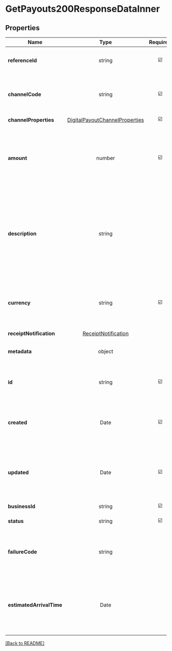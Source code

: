 # GetPayouts200ResponseDataInner



## Properties

| Name | Type | Required | Description | Examples |
|------------|:-------------:|:-------------:|-------------|:-------------:|
| **referenceId** | string | ☑️ | A client defined payout identifier | | |
**channelCode** | string | ☑️ | Channel code of selected destination bank or e-wallet | | |
**channelProperties** | [DigitalPayoutChannelProperties](DigitalPayoutChannelProperties.md) | ☑️ |  | | |
**amount** | number | ☑️ | Amount to be sent to the destination account and should be a multiple of the minimum increment for the selected channel | | |
**description** | string |  | Description to send with the payout, the recipient may see this e.g., in their bank statement (if supported) or in email receipts we send on your behalf | | |
**currency** | string | ☑️ | Currency of the destination channel using ISO-4217 currency code | | |
**receiptNotification** | [ReceiptNotification](ReceiptNotification.md) |  |  | | |
**metadata** | object |  | Object of additional information you may use | | |
**id** | string | ☑️ | Xendit-generated unique identifier for each payout | | |
**created** | Date | ☑️ | The time payout was created on Xendit\&#39;s system, in ISO 8601 format | | |
**updated** | Date | ☑️ | The time payout was last updated on Xendit\&#39;s system, in ISO 8601 format | | |
**businessId** | string | ☑️ | Xendit Business ID | | |
**status** | string | ☑️ | Status of payout | | |
**failureCode** | string |  | If the Payout failed, we include a failure code for more details on the failure. | | |
**estimatedArrivalTime** | Date |  | Our estimated time on to when your payout is reflected to the destination account | | |



[[Back to README]](../../README.md)